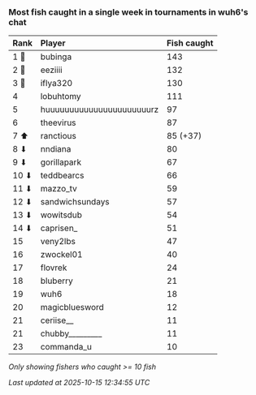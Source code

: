 ### Most fish caught in a single week in tournaments in wuh6's chat

| Rank  | Player                    | Fish caught |
|:------|:--------------------------|:------------|
| 1 🥇  | bubinga                   | 143         |
| 2 🥈  | eeziiii                   | 132         |
| 3 🥉  | iflya320                  | 130         |
| 4     | lobuhtomy                 | 111         |
| 5     | huuuuuuuuuuuuuuuuuuuuuurz | 97          |
| 6     | theevirus                 | 87          |
| 7 ⬆   | ranctious                 | 85 (+37)    |
| 8 ⬇   | nndiana                   | 80          |
| 9 ⬇   | gorillapark               | 67          |
| 10 ⬇  | teddbearcs                | 66          |
| 11 ⬇  | mazzo_tv                  | 59          |
| 12 ⬇  | sandwichsundays           | 57          |
| 13 ⬇  | wowitsdub                 | 54          |
| 14 ⬇  | caprisen_                 | 51          |
| 15    | veny2lbs                  | 47          |
| 16    | zwockel01                 | 40          |
| 17    | flovrek                   | 24          |
| 18    | bluberry                  | 21          |
| 19    | wuh6                      | 18          |
| 20    | magicbluesword            | 12          |
| 21    | ceriise__                 | 11          |
| 21    | chubby_________           | 11          |
| 23    | commanda_u                | 10          |

_Only showing fishers who caught >= 10 fish_

_Last updated at 2025-10-15 12:34:55 UTC_